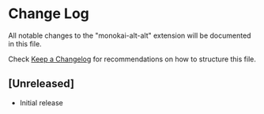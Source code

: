 # Change Log

All notable changes to the "monokai-alt-alt" extension will be documented in this file.

Check [Keep a Changelog](http://keepachangelog.com/) for recommendations on how to structure this file.

## [Unreleased]

- Initial release
